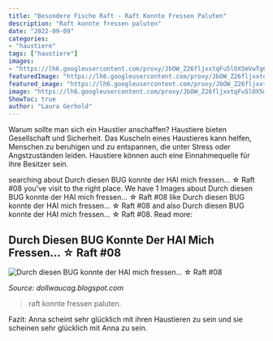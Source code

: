 ```yaml
---
title: "Besondere Fische Raft - Raft Konnte Fressen Paluten"
description: "Raft konnte fressen paluten"
date: "2022-09-09"
categories:
- "haustiere"
tags: ["haustiere"]
images:
- "https://lh6.googleusercontent.com/proxy/JbOW_Z26fljxxtqFu5lOX5mVwTg6_NDXUaPxrjkQPXhFHYb_73lyH9gNLyZ8YckR31Wzcf5xI5fi6oEm8GB-mGbfim8=w1200-h630-n-k-no-nu"
featuredImage: "https://lh6.googleusercontent.com/proxy/JbOW_Z26fljxxtqFu5lOX5mVwTg6_NDXUaPxrjkQPXhFHYb_73lyH9gNLyZ8YckR31Wzcf5xI5fi6oEm8GB-mGbfim8=w1200-h630-n-k-no-nu"
featured_image: "https://lh6.googleusercontent.com/proxy/JbOW_Z26fljxxtqFu5lOX5mVwTg6_NDXUaPxrjkQPXhFHYb_73lyH9gNLyZ8YckR31Wzcf5xI5fi6oEm8GB-mGbfim8=w1200-h630-n-k-no-nu"
image: "https://lh6.googleusercontent.com/proxy/JbOW_Z26fljxxtqFu5lOX5mVwTg6_NDXUaPxrjkQPXhFHYb_73lyH9gNLyZ8YckR31Wzcf5xI5fi6oEm8GB-mGbfim8=w1200-h630-n-k-no-nu"
ShowToc: true
author: "Laura Gerhold"
---
```



Warum sollte man sich ein Haustier anschaffen?
Haustiere bieten Gesellschaft und Sicherheit. Das Kuscheln eines Haustieres kann helfen, Menschen zu beruhigen und zu entspannen, die unter Stress oder Angstzuständen leiden. Haustiere können auch eine Einnahmequelle für ihre Besitzer sein.

	

		
searching about Durch diesen BUG konnte der HAI mich fressen... ☆ Raft #08 you've visit to the right place. We have 1 Images about Durch diesen BUG konnte der HAI mich fressen... ☆ Raft #08 like Durch diesen BUG konnte der HAI mich fressen... ☆ Raft #08 and also Durch diesen BUG konnte der HAI mich fressen... ☆ Raft #08. Read more:
		
    
## Durch Diesen BUG Konnte Der HAI Mich Fressen... ☆ Raft #08

<img loading=lazy src="https://lh6.googleusercontent.com/proxy/JbOW_Z26fljxxtqFu5lOX5mVwTg6_NDXUaPxrjkQPXhFHYb_73lyH9gNLyZ8YckR31Wzcf5xI5fi6oEm8GB-mGbfim8=w1200-h630-n-k-no-nu" onerror="this.onerror=null;this.src='https://tse3.mm.bing.net/th?id=OIP.oXhSDMGxvvEe8quTj3wl-gHaFj&amp;pid=15.1';" alt="Durch diesen BUG konnte der HAI mich fressen... ☆ Raft #08">

_Source: dollwaucag.blogspot.com_

>raft konnte fressen paluten. 

	

Fazit: Anna scheint sehr glücklich mit ihren Haustieren zu sein und sie scheinen sehr glücklich mit Anna zu sein.


